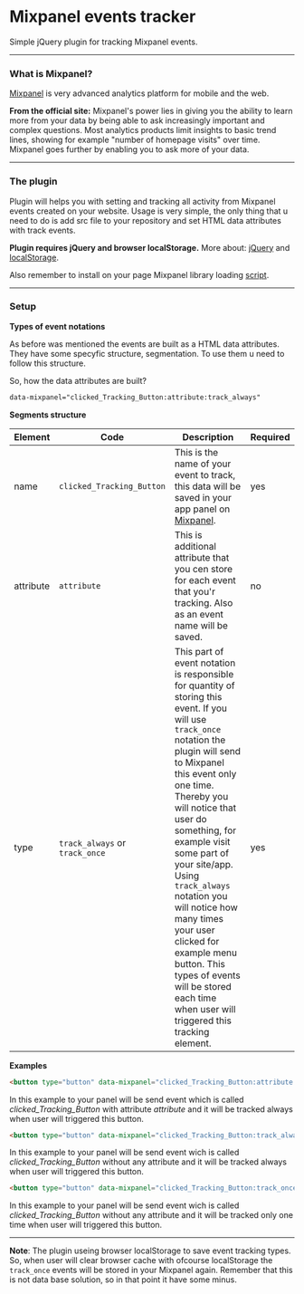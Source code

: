 # Mixpanel events tracker
Simple jQuery plugin for tracking Mixpanel events.

---
### What is Mixpanel?


[Mixpanel](https://mixpanel.com/ "Mixpanel") is very advanced analytics platform for mobile and the web.

**From the official site:**
Mixpanel's power lies in giving you the ability to learn more from your data by being able to ask increasingly important and complex questions. Most analytics products limit insights to basic trend lines, showing for example "number of homepage visits" over time. Mixpanel goes further by enabling you to ask more of your data.

---

### The plugin
Plugin will helps you with setting and tracking all activity from Mixpanel events created on your website. Usage is very simple, the only thing that u need to do is add src file to your repository and set HTML data attributes with track events.

**Plugin requires jQuery and browser localStorage.**
More about: [jQuery](http://jquery.com/ "jQuery") and [localStorage](http://www.w3schools.com/html/html5_webstorage.asp "localStorage").

Also remember to install on your page Mixpanel library loading [script](https://mixpanel.com/help/reference/javascript "Mixpanel JS").

---

### Setup

**Types of event notations**

As before was mentioned the events are built as a HTML data attributes. They have some specyfic structure, segmentation. To use them u need to follow this structure.

So, how the data attributes are built?

```html
data-mixpanel="clicked_Tracking_Button:attribute:track_always"
```

**Segments structure**

Element | Code | Description | Required
------- | --------- | ------- | ------ |
name      | `clicked_Tracking_Button` | This is the name of your event to track, this data will be saved in your app panel on [Mixpanel](https://mixpanel.com/ "Mixpanel"). | yes
attribute       | `attribute` | This is additional attribute that you cen store for each event that you'r tracking. Also as an event name will be saved. | no
type   | `track_always` or `track_once` | This part of event notation is responsible for quantity of storing this event. If you will use `track_once` notation the plugin will send to Mixpanel this event only one time. Thereby you will notice that user do something, for example visit some part of your site/app. Using `track_always` notation you will notice how many times your user clicked for example menu button. This types of events will be stored each time when user will triggered this tracking element. | yes

**Examples**

```html
<button type="button" data-mixpanel="clicked_Tracking_Button:attribute:track_always">mixpanel</button>
```

In this example to your panel will be send event which is called *clicked_Tracking_Button* with attribute *attribute* and it will be tracked always when user will triggered this button.

```html
<button type="button" data-mixpanel="clicked_Tracking_Button:track_always">mixpanel</button>
```

In this example to your panel will be send event wich is called *clicked_Tracking_Button* without any attribute and it will be tracked always when user will triggered this button.

```html
<button type="button" data-mixpanel="clicked_Tracking_Button:track_once">mixpanel</button>
```

In this example to your panel will be send event wich is called *clicked_Tracking_Button* without any attribute and it will be tracked only one time when user will triggered this button.

---

**Note**: The plugin useing browser localStorage to save event tracking types. So, when user will clear browser cache with ofcourse localStorage the `track_once` events will be stored in your Mixpanel again. Remember that this is not data base solution, so in that point it have some minus.












